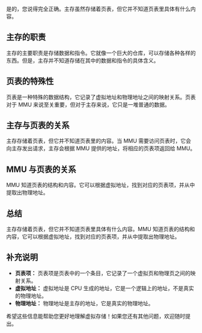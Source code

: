 是的，您说得完全正确。主存虽然存储着页表，但它并不知道页表里具体有什么内容。

## 主存的职责

主存的主要职责是存储数据和指令。它就像一个巨大的仓库，可以存储各种各样的东西。但是，主存并不知道存储在其中的数据和指令的具体含义。

## 页表的特殊性

页表是一种特殊的数据结构，它记录了虚拟地址和物理地址之间的映射关系。页表对于 MMU 来说至关重要，但对于主存来说，它只是一堆普通的数据。

## 主存与页表的关系

主存存储着页表，但它并不知道页表里的内容。当 MMU 需要访问页表时，它会向主存发出请求，主存会根据 MMU 提供的地址，将相应的页表项返回给 MMU。

## MMU 与页表的关系

MMU 知道页表的结构和内容。它可以根据虚拟地址，找到对应的页表项，并从中提取出物理地址。

## 总结

主存存储着页表，但它并不知道页表里具体有什么内容。MMU 知道页表的结构和内容，它可以根据虚拟地址，找到对应的页表项，并从中提取出物理地址。

## 补充说明

- **页表项：** 页表项是页表中的一个条目，它记录了一个虚拟页和物理页之间的映射关系。
- **虚拟地址：** 虚拟地址是 CPU 生成的地址，它是一个逻辑上的地址，不是真实的物理地址。
- **物理地址：** 物理地址是主存的地址，它是真实的物理地址。

希望这些信息能帮助您更好地理解虚拟存储！如果您还有其他问题，欢迎随时提出。